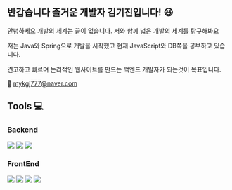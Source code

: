 ## 반갑습니다 즐거운 개발자 김기진입니다! :laughing:  


안녕하세요 개발의 세계는 끝이 없습니다. 저와 함께 넓은 개발의 세계를 탐구해봐요

저는 Java와 Spring으로 개발을 시작했고 현재 JavaScript와 DB쪽을 공부하고 있습니다.

견고하고 빠르며 논리적인 웹사이트를 만드는 백엔드 개발자가 되는것이 목표입니다.  

:email: mykgj777@naver.com

## Tools :computer:  

### Backend
<img src="https://img.shields.io/badge/Java-007396?style=flat-square&logo=Java&logoColor=white"/> <img src="https://img.shields.io/badge/Spring-6DB33F?style=flat-square&logo=Spring&logoColor=white"/> <img src="https://img.shields.io/badge/MySQL-4479A1?style=flat-square&logo=MySQL&logoColor=white"/>


### FrontEnd
<img src="https://img.shields.io/badge/HTML5-E34F26?style=flat-square&logo=HTML5&logoColor=white"/> <img src="https://img.shields.io/badge/CSS3-1572B6?style=flat-square&logo=CSS3&logoColor=white"/> <img src="https://img.shields.io/badge/JavaScript-F7DF1E?style=flat-square&logo=JavaScript&logoColor=white"/> <img src="https://img.shields.io/badge/jQuery-0769AD?style=flat-square&logo=jQuery&logoColor=white"/>

